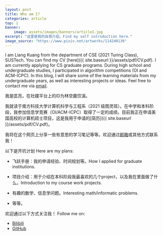 ```yaml
---
layout: post
title: Who am I?
categories: article
top: 1
banner:
    image: assets/images/banners/article1.jpg
excerpt: "这里是我的自我介绍。Find my self introduction here."
image_source: "https://www.pixiv.net/artworks/114240139"
---
```


I am Liang Kuang from the department of CSE (2021 Turing Class), SUSTech. You can find my CV [here]({{ site.baseurl }}/assets/pdf/CV.pdf). I am currently applying for CS graduate programs. During high school and undergraduate studies, I participated in algorithm competitions (OI and ACM-ICPC). In this blog, I will share some of the learning materials from my undergraduate years, as well as interesting projects or ideas. Feel free to contact me via [email](mailto:12111012@mail.sustech.edu.cn).

我是匡亮，在社媒平台上的ID为林空鹿饮溪。

我就读于南方科技大学计算机科学与工程系（2021 级图灵班）。在中学和本科阶段，我参加信息学竞赛（OI/ACM-ICPC）取得了一定的成绩。目前我正在申请美国高校的计算机硕士项目，这是我用于申请的[简历]({{ site.baseurl }}/assets/pdf/CV.pdf)。

我将在这个网页上分享一些有意思的学习笔记等等。欢迎通过[邮箱](mailto:12111012@mail.sustech.edu.cn)或其他方式联系我！

以下是开坑计划 Here are my plans:

+ 飞跃手册：我的申请经验、时间规划等。How I applied for graduate institutions.

+ 项目介绍：用于介绍在本科阶段我最喜欢的几个project，以及我在里面做了什么。Introduction to my course work projects.

+ 有趣的数学、信息学问题。Interesting math/informatic problems.

+ 等等。

欢迎通过以下方式关注我！ Follow me on:
+ [Bilibili](https://space.bilibili.com/263186314)
+ [GitHub](https://github.com/DeerInForestovo)